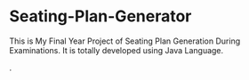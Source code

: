 # Seating-Plan-Generator

This is My Final Year Project of Seating Plan Generation During Examinations. It is totally developed using Java Language.




































































































































.






































